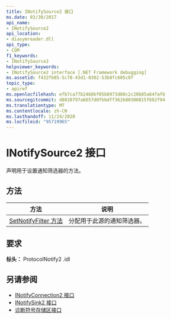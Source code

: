 ```yaml
---
title: INotifySource2 接口
ms.date: 03/30/2017
api_name:
- INotifySource2
api_location:
- diasymreader.dll
api_type:
- COM
f1_keywords:
- INotifySource2
helpviewer_keywords:
- INotifySource2 interface [.NET Framework debugging]
ms.assetid: f432fb85-5c78-43d1-8302-53b8fc605c97
topic_type:
- apiref
ms.openlocfilehash: efb7ca77b2468bf05b8973d80c2c20b85a64faf6
ms.sourcegitcommit: d8020797a6657d0fbbdff362b80300815f682f94
ms.translationtype: MT
ms.contentlocale: zh-CN
ms.lasthandoff: 11/24/2020
ms.locfileid: "95719965"
---
```

# <a name="inotifysource2-interface"></a>INotifySource2 接口

声明用于设置通知筛选器的方法。  
  
## <a name="methods"></a>方法  
  
|方法|说明|  
|------------|-----------------|  
|[SetNotifyFilter 方法](inotifysource2-setnotifyfilter-method.md)|分配用于此源的通知筛选器。|  
  
## <a name="requirements"></a>要求  

 **标头：** ProtocolNotify2 .idl  
  
## <a name="see-also"></a>另请参阅

- [INotifyConnection2 接口](inotifyconnection2-interface.md)
- [INotifySink2 接口](inotifysink2-interface.md)
- [诊断符号存储区接口](diagnostics-symbol-store-interfaces.md)
